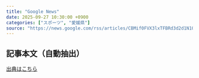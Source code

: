 ```yaml
---
title: "Google News"
date: 2025-09-27 10:30:00 +0900
categories: ["スポーツ", "愛媛県"]
source: "https://news.google.com/rss/articles/CBMif0FVX3lxTFBRd3d2d1N1QXdxQldHRU4yMGQ4d0JXZGEwQk9YeVlJU25VY1RfSkxwaUlmWVZoa3RqaUtvdEZ1UkJNNFdGQ1V0QzNHbnViR0lvekVNNXN1MzEyXzhueUxtNm82TU1RN0R5VFdENjhQbE1ud0ZLcGpZdHBfdml3ZW8?oc=5"
---
```


## 記事本文（自動抽出）
<body class="y0K44d EA71Tc" id="readabilityBody"></body>

[出典はこちら](https://news.google.com/rss/articles/CBMif0FVX3lxTFBRd3d2d1N1QXdxQldHRU4yMGQ4d0JXZGEwQk9YeVlJU25VY1RfSkxwaUlmWVZoa3RqaUtvdEZ1UkJNNFdGQ1V0QzNHbnViR0lvekVNNXN1MzEyXzhueUxtNm82TU1RN0R5VFdENjhQbE1ud0ZLcGpZdHBfdml3ZW8?oc=5)
